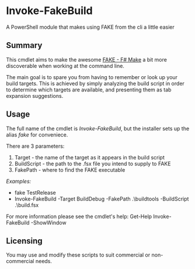 # Invoke-FakeBuild
A PowerShell module that makes using FAKE from the cli a little easier

## Summary
This cmdlet aims to make the awesome [FAKE - F# Make](https://github.com/fsharp/FAKE) a bit more discoverable when working at the command line.

The main goal is to spare you from having to remember or look up your build targets. This is achieved by simply analyzing the build script in order to determine which targets are available, and presenting them as tab expansion suggestions.

## Usage
The full name of the cmdlet is *Invoke-FakeBuild*, but the installer sets up the alias *fake* for conveniece.

There are 3 parameters:

1. Target - the name of the target as it appears in the build script
2. BuildScript - the path to the .fsx file you intend to supply to FAKE
3. FakePath - where to find the FAKE executable

*Examples:*
* fake TestRelease
* Invoke-FakeBuild -Target BuildDebug -FakePath .\buildtools -BuildScript .\build.fsx

For more information please see the cmdlet's help: Get-Help Invoke-FakeBuild -ShowWindow

## Licensing
You may use and modify these scripts to suit commercial or non-commercial needs.
